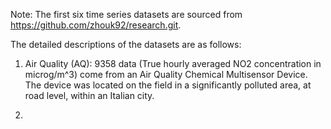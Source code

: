 Note: The first six time series datasets are sourced from https://github.com/zhouk92/research.git.

The detailed descriptions of the datasets are as follows:

1. Air Quality (AQ): 9358 data (True hourly averaged NO2 concentration in microg/m^3) come from an Air Quality Chemical
Multisensor Device. The device was located on the field in a significantly polluted area, at road level, within an Italian city.

2. 
